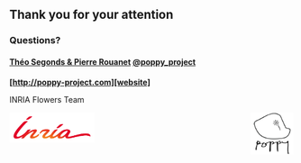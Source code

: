 ## Thank you for your attention

### Questions?

#### __[Théo Segonds & Pierre Rouanet][website]__  __[@poppy_project][twitter]__
__[http://poppy-project.com][website]__

INRIA Flowers Team

<img src="pictures/inria.png" style="border-style: none" align="left" width="30%" />
<img src="pictures/poppy_logo_2.png" style="border-style: none"  align="right" width="15%" />


[website]: https://poppy-project.org
[twitter]: https://twitter.com/poppy_project
